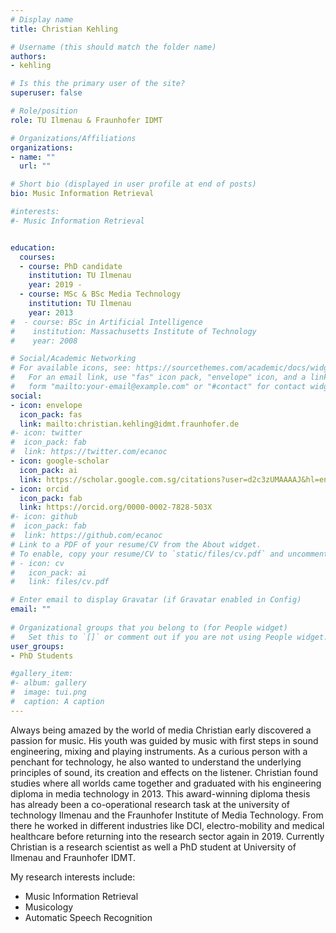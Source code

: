 ```yaml
---
# Display name
title: Christian Kehling

# Username (this should match the folder name)
authors:
- kehling

# Is this the primary user of the site?
superuser: false

# Role/position
role: TU Ilmenau & Fraunhofer IDMT

# Organizations/Affiliations
organizations:
- name: ""
  url: ""

# Short bio (displayed in user profile at end of posts)
bio: Music Information Retrieval

#interests:
#- Music Information Retrieval 


education:
  courses:
  - course: PhD candidate 
    institution: TU Ilmenau
    year: 2019 - 
  - course: MSc & BSc Media Technology
    institution: TU Ilmenau
    year: 2013
#  - course: BSc in Artificial Intelligence
#    institution: Massachusetts Institute of Technology
#    year: 2008

# Social/Academic Networking
# For available icons, see: https://sourcethemes.com/academic/docs/widgets/#icons
#   For an email link, use "fas" icon pack, "envelope" icon, and a link in the
#   form "mailto:your-email@example.com" or "#contact" for contact widget.
social:
- icon: envelope
  icon_pack: fas
  link: mailto:christian.kehling@idmt.fraunhofer.de
#- icon: twitter
#  icon_pack: fab
#  link: https://twitter.com/ecanoc
- icon: google-scholar
  icon_pack: ai
  link: https://scholar.google.com.sg/citations?user=d2c3zUMAAAAJ&hl=en&oi=ao
- icon: orcid
  icon_pack: fab
  link: https://orcid.org/0000-0002-7828-503X
#- icon: github
#  icon_pack: fab
#  link: https://github.com/ecanoc
# Link to a PDF of your resume/CV from the About widget.
# To enable, copy your resume/CV to `static/files/cv.pdf` and uncomment the lines below.  
# - icon: cv
#   icon_pack: ai
#   link: files/cv.pdf

# Enter email to display Gravatar (if Gravatar enabled in Config)
email: ""
  
# Organizational groups that you belong to (for People widget)
#   Set this to `[]` or comment out if you are not using People widget.  
user_groups:
- PhD Students

#gallery_item:
#- album: gallery
#  image: tui.png
#  caption: A caption
---
```


Always being amazed by the world of media Christian early discovered a passion for music. His youth was guided by music with first steps in sound engineering, mixing and playing instruments. As a curious person with a penchant for technology, he also wanted to understand the underlying principles of sound, its creation and effects on the listener.
Christian found studies where all worlds came together and graduated with his engineering diploma in media technology in 2013. This award-winning diploma thesis has already been a co-operational research task at the university of technology Ilmenau and the Fraunhofer Institute of Media Technology. From there he worked in different industries like DCI, electro-mobility and medical healthcare before returning into the research sector again in 2019.
Currently Christian is a research scientist as well a PhD student at University of Ilmenau and Fraunhofer IDMT.

My research interests include:

 * Music Information Retrieval
 * Musicology
 * Automatic Speech Recognition
 




 
 

